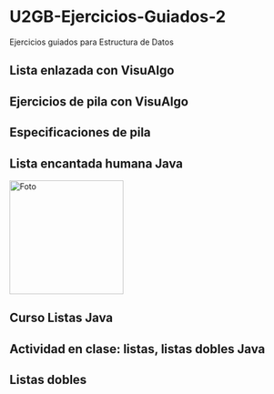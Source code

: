 # U2GB-Ejercicios-Guiados-2
Ejercicios guiados para Estructura de Datos


## Lista enlazada con VisuAlgo



## Ejercicios de pila con VisuAlgo



## Especificaciones de pila


## Lista encantada humana Java
<img src="https://elearningnme.utng.edu.mx/pluginfile.php/21045/assignsubmission_onlinetext/submissions_onlinetext/53676/833dd20a-2c82-4819-8c11-2ed576130126.jpg" alt="Foto" width="200" height="200" />


## Curso Listas Java



## Actividad en clase: listas, listas dobles Java

## Listas dobles
